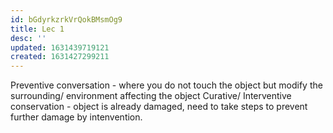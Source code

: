 ```yaml
---
id: bGdyrkzrkVrQokBMsmOg9
title: Lec 1
desc: ''
updated: 1631439719121
created: 1631427299211
---
```


Preventive conversation -  where you do not touch the object but modify the surrounding/ environment affecting the object
Curative/ Interventive conservation - object is already damaged, need to take steps to prevent further damage by intenvention. 
